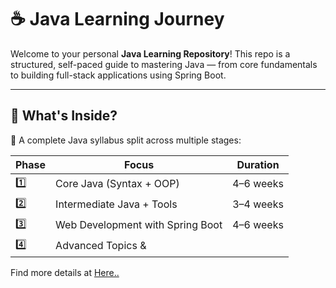 # ☕ Java Learning Journey

Welcome to your personal **Java Learning Repository**! This repo is a structured, self-paced guide to mastering Java — from core fundamentals to building full-stack applications using Spring Boot.

---

## 🚀 What's Inside?

🧠 A complete Java syllabus split across multiple stages:

| Phase | Focus                            | Duration     |
|-------|----------------------------------|--------------|
| 1️⃣   | Core Java (Syntax + OOP)         | 4–6 weeks    |
| 2️⃣   | Intermediate Java + Tools        | 3–4 weeks    |
| 3️⃣   | Web Development with Spring Boot | 4–6 weeks    |
| 4️⃣   | Advanced Topics &


Find more details at [Here..](Notes/index.md)

